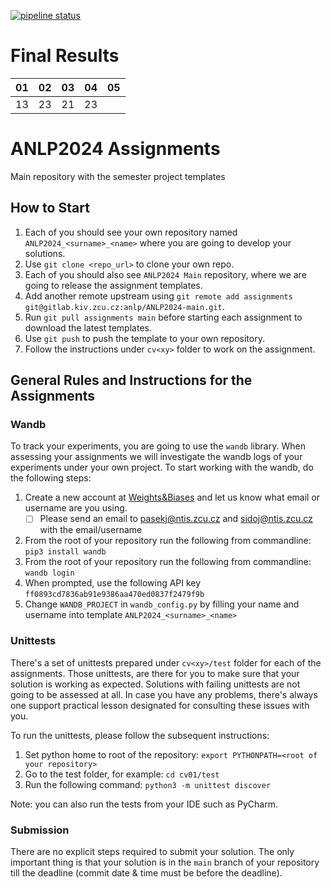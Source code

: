[![pipeline status](https://gitlab.kiv.zcu.cz/anlp/ANLP2024-main/badges/main/pipeline.svg)](https://gitlab.kiv.zcu.cz/anlp/ANLP2024-main/-/commits/main) 

# Final Results

| 01 | 02 | 03 | 04 | 05 |
|----|----|----|----|----|
| 13   | 23   |  21  |  23  |    |

# ANLP2024 Assignments

Main repository with the semester project templates

## How to Start

1. Each of you should see your own repository named `ANLP2024_<surname>_<name>` where you are going to develop your solutions.
2. Use `git clone <repo_url>` to clone your own repo.
3. Each of you should also see `ANLP2024 Main` repository, where we are going to release the assignment templates.
4. Add another remote upstream using `git remote add assignments git@gitlab.kiv.zcu.cz:anlp/ANLP2024-main.git`.
5. Run `git pull assignments main` before starting each assignment to download the latest templates.
6. Use `git push` to push the template to your own repository.
7. Follow the instructions under `cv<xy>` folder to work on the assignment.

## General Rules and Instructions for the Assignments

### Wandb

To track your experiments, you are going to use the `wandb` library. When assessing your assignments we will investigate the wandb logs of your experiments under your own project. To start working with the wandb, do the following steps:

1. Create a new account at [Weights&Biases](https://wandb.ai/) and let us know what email or username are you using.
    - [ ] Please send an email to pasekj@ntis.zcu.cz and sidoj@ntis.zcu.cz with the email/username
2. From the root of your repository run the following from commandline: `pip3 install wandb`
3. From the root of your repository run the following from commandline: `wandb login`
4. When prompted, use the following API key `ff0893cd7836ab91e9386aa470ed0837f2479f9b`
5. Change `WANDB_PROJECT` in `wandb_config.py` by filling your name and username into template `ANLP2024_<surname>_<name>`

### Unittests

There's a set of unittests prepared under `cv<xy>/test` folder for each of the assignments. Those unittests, are there for you to make sure that your solution is working as expected. Solutions with failing unittests are not going to be assessed at all. In case you have any problems, there's always one support practical lesson designated for consulting these issues with you. 

To run the unittests, please follow the subsequent instructions:

1. Set python home to root of the repository: `export PYTHONPATH=<root of your repository>`
2. Go to the test folder, for example: `cd cv01/test`
3. Run the following command: `python3 -m unittest discover`

Note: you can also run the tests from your IDE such as PyCharm.

### Submission

There are no explicit steps required to submit your solution. The only important thing is that your solution is in the `main` branch of your repository till the deadline (commit date & time must be before the deadline).
